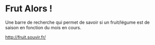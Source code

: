 # Frut Alors !
Une barre de recherche qui permet de savoir si un fruit/légume est de saison en fonction du mois en cours.

http://fruit.souvir.fr/
